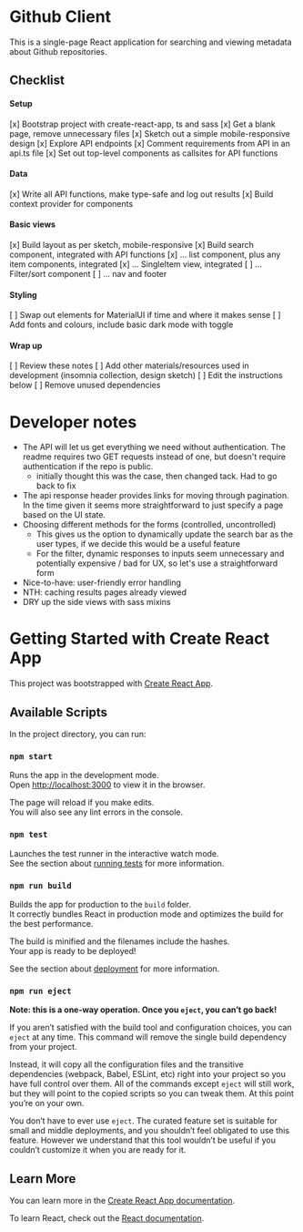 # Github Client

This is a single-page React application for searching and viewing metadata about Github repositories.

## Checklist

#### Setup

[x] Bootstrap project with create-react-app, ts and sass
[x] Get a blank page, remove unnecessary files
[x] Sketch out a simple mobile-responsive design
[x] Explore API endpoints
[x] Comment requirements from API in an api.ts file
[x] Set out top-level components as callsites for API functions

#### Data

[x] Write all API functions, make type-safe and log out results
[x] Build context provider for components

#### Basic views

[x] Build layout as per sketch, mobile-responsive
[x] Build search component, integrated with API functions
[x] ... list component, plus any item components, integrated
[x] ... SingleItem view, integrated
[ ] ... Filter/sort component
[ ] ... nav and footer

#### Styling

[ ] Swap out elements for MaterialUI if time and where it makes sense
[ ] Add fonts and colours, include basic dark mode with toggle

#### Wrap up

[ ] Review these notes
[ ] Add other materials/resources used in development (insomnia collection, design sketch)
[ ] Edit the instructions below
[ ] Remove unused dependencies

# Developer notes

- The API will let us get everything we need without authentication. The readme requires two GET requests instead of one, but doesn't require authentication if the repo is public.
  - initially thought this was the case, then changed tack. Had to go back to fix
- The api response header provides links for moving through pagination. In the time given it seems more straightforward to just specify a page based on the UI state.
- Choosing different methods for the forms (controlled, uncontrolled)
  - This gives us the option to dynamically update the search bar as the user types, if we decide this would be a useful feature
  - For the filter, dynamic responses to inputs seem unnecessary and potentially expensive / bad for UX, so let's use a straightforward form
- Nice-to-have: user-friendly error handling
- NTH: caching results pages already viewed
- DRY up the side views with sass mixins

# Getting Started with Create React App

This project was bootstrapped with [Create React App](https://github.com/facebook/create-react-app).

## Available Scripts

In the project directory, you can run:

### `npm start`

Runs the app in the development mode.\
Open [http://localhost:3000](http://localhost:3000) to view it in the browser.

The page will reload if you make edits.\
You will also see any lint errors in the console.

### `npm test`

Launches the test runner in the interactive watch mode.\
See the section about [running tests](https://facebook.github.io/create-react-app/docs/running-tests) for more information.

### `npm run build`

Builds the app for production to the `build` folder.\
It correctly bundles React in production mode and optimizes the build for the best performance.

The build is minified and the filenames include the hashes.\
Your app is ready to be deployed!

See the section about [deployment](https://facebook.github.io/create-react-app/docs/deployment) for more information.

### `npm run eject`

**Note: this is a one-way operation. Once you `eject`, you can’t go back!**

If you aren’t satisfied with the build tool and configuration choices, you can `eject` at any time. This command will remove the single build dependency from your project.

Instead, it will copy all the configuration files and the transitive dependencies (webpack, Babel, ESLint, etc) right into your project so you have full control over them. All of the commands except `eject` will still work, but they will point to the copied scripts so you can tweak them. At this point you’re on your own.

You don’t have to ever use `eject`. The curated feature set is suitable for small and middle deployments, and you shouldn’t feel obligated to use this feature. However we understand that this tool wouldn’t be useful if you couldn’t customize it when you are ready for it.

## Learn More

You can learn more in the [Create React App documentation](https://facebook.github.io/create-react-app/docs/getting-started).

To learn React, check out the [React documentation](https://reactjs.org/).
